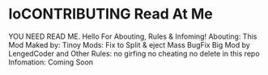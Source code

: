 # IoCONTRIBUTING Read At Me
YOU NEED READ ME.
Hello For Abouting, Rules & Infoming!
Abouting:
This Mod Maked by: Tinoy
Mods:
Fix to Split & eject Mass
BugFix
Big Mod by LengedCoder
and Other
Rules:
no girfing no cheating no delete in this repo
Infomation:
Coming Soon
